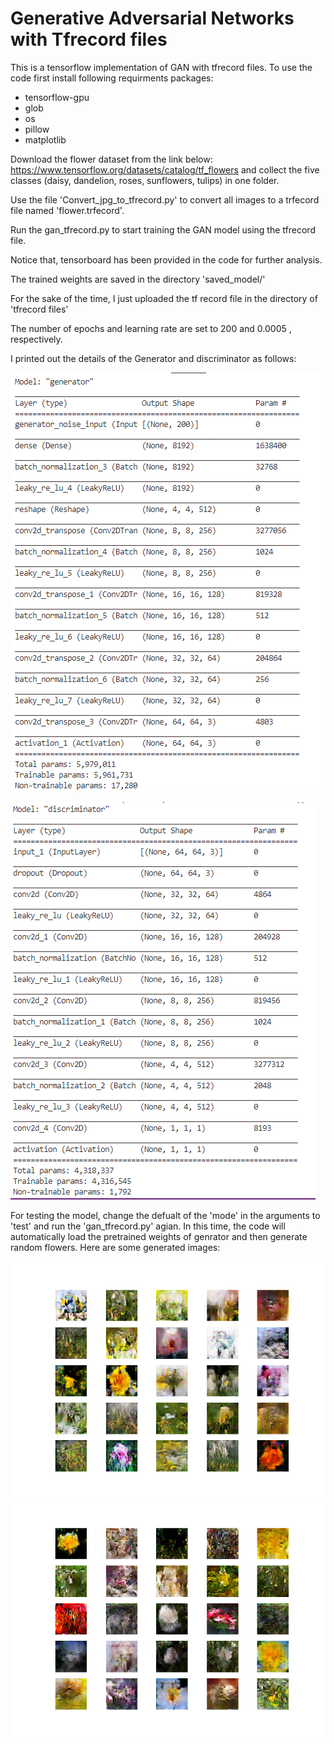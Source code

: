 
# Generative Adversarial Networks with Tfrecord files

This is a tensorflow implementation of GAN with tfrecord files. 
To use the code first install following requirments packages:

- tensorflow-gpu
- glob
- os
- pillow
- matplotlib


Download the flower dataset from the link below:
https://www.tensorflow.org/datasets/catalog/tf_flowers
and collect the five classes (daisy, dandelion, roses, sunflowers, tulips) in one folder.

Use the file 'Convert_jpg_to_tfrecord.py' to convert all images to a trfecord file named 'flower.trfecord'.

Run the gan_tfrecord.py to start training the GAN model using the tfrecord file.

Notice that, tensorboard has been provided in the code for further analysis.

The trained weights are saved in the directory 'saved_model/'

For the sake of the time, I just uploaded the tf record file in the directory of 'tfrecord files'

The number of epochs and learning rate are set to 200 and 0.0005 , respectively.

I printed out the details of the Generator and discriminator as follows:

![My Image](G.PNG)  

![My Image](D.PNG)  


For testing the model, change the defualt of the 'mode' in the arguments to 'test' and run the 'gan_tfrecord.py' agian. In this time, the code will automatically load the pretrained weights of genrator and then generate random flowers.
Here are some generated images:

![My Image](flower1.png)  
![My Image](flower2.png) 


